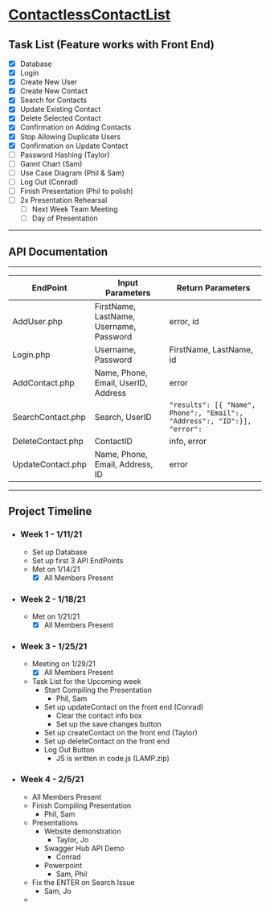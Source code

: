 # [ContactlessContactList](http://contactlesscontactlist.tech/)

## Task List (Feature works with Front End)
- [X] Database
- [X] Login
- [X] Create New User
- [X] Create New Contact
- [x] Search for Contacts
- [X] Update Existing Contact
- [X] Delete Selected Contact 
- [X] Confirmation on Adding Contacts
- [X] Stop Allowing Duplicate Users
- [X] Confirmation on Update Contact
- [ ] Password Hashing (Taylor)
- [ ] Gannt Chart (Sam)
- [ ] Use Case Diagram (Phil & Sam)
- [ ] Log Out (Conrad)
- [ ] Finish Presentation (Phil to polish)
- [ ] 2x Presentation Rehearsal
  - [ ] Next Week Team Meeting
  - [ ] Day of Presentation
***
## API Documentation
***

| EndPoint | Input Parameters | Return Parameters
| -------- | ---------------- | --------------
|AddUser.php | FirstName, LastName, Username, Password| error, id
|Login.php | Username, Password | FirstName, LastName, id 
| AddContact.php | Name, Phone, Email, UserID, Address | error
| SearchContact.php | Search, UserID | `"results": [{ "Name", Phone":, "Email":, "Address":, "ID":}], "error":`
| DeleteContact.php | ContactID | info, error
| UpdateContact.php | Name, Phone, Email, Address, ID | error

***
## Project Timeline
- ### Week 1 - 1/11/21
  - Set up Database
  - Set up first 3 API EndPoints
  - Met on 1/14/21 
    - [X] All Members Present
- ### Week 2 - 1/18/21
  - Met on 1/21/21
    - [X] All Members Present
- ### Week 3 - 1/25/21
  - Meeting on 1/29/21
    - [X] All Members Present
  - Task List for the Upcoming week
    - Start Compiling the Presentation
      - Phil, Sam
    -  Set up updateContact on the front end (Conrad)
       -  Clear the contact info box
       -  Set up the save changes button
    -  Set up createContact on the front end (Taylor)
    -  Set up deleteContact on the front end
    -  Log Out Button
       -  JS is written in code.js (LAMP.zip)
- ### Week 4 - 2/5/21
  - All Members Present
  - Finish Compiling Presentation
    - Phil, Sam
  - Presentations
    - Website demonstration
      - Taylor, Jo
    - Swagger Hub API Demo
      - Conrad
    - Powerpoint
      - Sam, Phil
  - Fix the ENTER on Search Issue
    - Sam, Jo
  - 